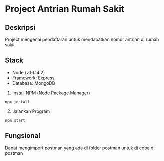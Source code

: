 # Project Antrian Rumah Sakit

## Deskripsi
Project mengenai pendaftaran untuk mendapatkan nomor antrian di rumah sakit

## Stack
- Node (v.16.14.2)
- Framework: Express
- Database: MongoDB

1. Install NPM (Node Package Manager)
```
npm install
```

2. Jalankan Program
```
npm start
```

## Fungsional
Dapat mengimport postman yang ada di folder postman untuk di coba di postman